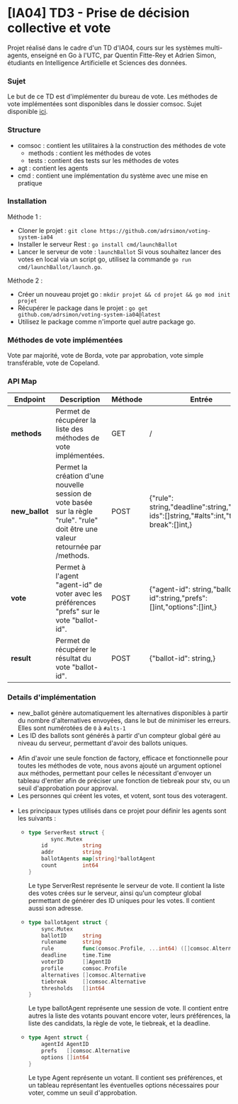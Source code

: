 # [IA04] TD3 - Prise de décision collective et vote

Projet réalisé dans le cadre d'un TD d'IA04, cours sur les systèmes multi-agents, enseigné en Go à l'UTC, par Quentin Fitte-Rey et Adrien Simon, étudiants en Intelligence Artificielle et Sciences des données.

### Sujet

Le but de ce TD est d'implémenter du bureau de vote. Les méthodes de vote implémentées sont disponibles dans le dossier comsoc. Sujet disponible [ici](https://github.com/adrsimon/voting-system-ia04/blob/main/sujet.md).

### Structure
- comsoc : contient les utilitaires à la construction des méthodes de vote
    - methods : contient les méthodes de votes
    - tests : contient des tests sur les méthodes de votes
- agt : contient les agents
- cmd : contient une implémentation du système avec une mise en pratique

### Installation

Méthode 1 :
- Cloner le projet : `git clone https://github.com/adrsimon/voting-system-ia04`
- Installer le serveur Rest : `go install cmd/launchBallot`
- Lancer le serveur de vote : `launchBallot`
Si vous souhaitez lancer des votes en local via un script go, utilisez la commande `go run cmd/launchBallot/launch.go`.

Méthode 2 :
- Créer un nouveau projet go : `mkdir projet && cd projet && go mod init projet`
- Récupérer le package dans le projet : `go get github.com/adrsimon/voting-system-ia04@latest`
- Utilisez le package comme n'importe quel autre package go.

### Méthodes de vote implémentées
Vote par majorité, vote de Borda, vote par approbation, vote simple transférable, vote de Copeland.

### API Map

| **Endpoint**   | **Description**                                                                                                                  | **Méthode** | **Entrée**                                                                             | **Sortie**                       |
|----------------|----------------------------------------------------------------------------------------------------------------------------------|-------------|----------------------------------------------------------------------------------------|----------------------------------|
| **methods**    | Permet de récupérer la liste des méthodes de vote implémentées.                                                                  | GET         | /                                                                                      | {"methods" : [...]}              |
| **new_ballot** | Permet la création d'une nouvelle session de vote basée sur la règle "rule". "rule" doit être une valeur retournée par /methods. | POST        | {"rule": string,"deadline":string,"voter-ids":[]string,"#alts":int,"tie-break":[]int,} | {"ballot-id": string,}           |
| **vote**       | Permet à l'agent "agent-id" de voter avec les préférences "prefs" sur le vote "ballot-id".                                       | POST        | {"agent-id": string,"ballot-id":string,"prefs":[]int,"options":[]int,}                 | /                                |
| **result**     | Permet de récupérer le résultat du vote "ballot-id".                                                                             | POST        | {"ballot-id": string,}                                                                 | {"winner":int,"ranking":[]int, } |

### Details d'implémentation

- new_ballot génère automatiquement les alternatives disponibles à partir du nombre d'alternatives envoyées, dans le but de minimiser les erreurs. Elles sont numérotées de `0` à `#alts-1`
- Les ID des ballots sont générés à partir d'un compteur global géré au niveau du serveur, permettant d'avoir des ballots uniques.
<br><br>
- Afin d'avoir une seule fonction de factory, efficace et fonctionnelle pour toutes les méthodes de vote, nous avons ajouté un argument optionel aux méthodes, permettant pour celles le nécessitant d'envoyer un tableau d'entier afin de préciser une fonction de tiebreak pour stv, ou un seuil d'approbation pour approval.
- Les personnes qui créent les votes, et votent, sont tous des voteragent.
<br><br>
- Les principaux types utilisés dans ce projet pour définir les agents sont les suivants :
  - ```go
    type ServerRest struct {
	       sync.Mutex
        id           string
        addr         string
        ballotAgents map[string]*ballotAgent
        count        int64
    }
    ```
    Le type ServerRest représente le serveur de vote. Il contient la liste des votes crées sur le serveur, ainsi qu'un compteur global permettant de générer des ID uniques pour les votes. Il contient aussi son adresse.
  - ```go
    type ballotAgent struct {
        sync.Mutex
        ballotID     string
        rulename     string
        rule         func(comsoc.Profile, ...int64) ([]comsoc.Alternative, error)
        deadline     time.Time
        voterID      []AgentID
        profile      comsoc.Profile
        alternatives []comsoc.Alternative
        tiebreak     []comsoc.Alternative
        thresholds   []int64
    }
    ```
    Le type ballotAgent représente une session de vote. Il contient entre autres la liste des votants pouvant encore voter, leurs préférences, la liste des candidats, la règle de vote, le tiebreak, et la deadline.
  - ```go
    type Agent struct {
        agentId AgentID
        prefs   []comsoc.Alternative
        options []int64
    }
    ```
    Le type Agent représente un votant. Il contient ses préférences, et un tableau représentant les éventuelles options nécessaires pour voter, comme un seuil d'approbation.